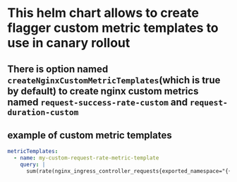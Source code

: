 # This helm chart allows to create flagger custom metric templates to use in canary rollout

## There is option named `createNginxCustomMetricTemplates`(which is true by default) to create nginx custom metrics named `request-success-rate-custom` and `request-duration-custom` 

## example of custom metric templates
```yaml
metricTemplates:
  - name: my-custom-request-rate-metric-template
    query: |
      sum(rate(nginx_ingress_controller_requests{exported_namespace="{{ namespace }}",ingress="{{ ingress }}",status!~"5.*"}[1m]))/sum(rate(nginx_ingress_controller_requests{exported_namespace="{{ namespace }}",ingress="{{ ingress }}"}[1m]))*100
```
